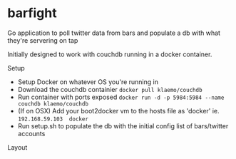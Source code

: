 barfight
========

Go application to poll twitter data from bars and populate a db with what they're servering on tap

Initially designed to work with couchdb running in a docker container.


Setup
* Setup Docker on whatever OS you're running in
* Download the couchdb containier `docker pull klaemo/couchdb`
* Run container with ports exposed `docker run -d -p 5984:5984 --name couchdb klaemo/couchdb`
* (If on OSX) Add your boot2docker vm to the hosts file as 'docker' ie. `192.168.59.103  docker`
* Run setup.sh to populate the db with the initial config list of bars/twitter accounts





Layout 
